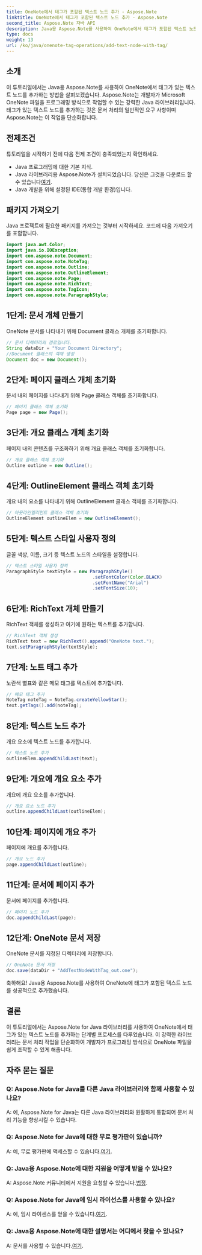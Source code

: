 ```yaml
---
title: OneNote에서 태그가 포함된 텍스트 노드 추가 - Aspose.Note
linktitle: OneNote에서 태그가 포함된 텍스트 노드 추가 - Aspose.Note
second_title: Aspose.Note 자바 API
description: Java용 Aspose.Note를 사용하여 OneNote에서 태그가 포함된 텍스트 노드를 추가하는 방법을 살펴보세요. 쉽고 효율적이며 개발자 친화적입니다. 지금 라이브러리를 다운로드하세요!
type: docs
weight: 13
url: /ko/java/onenote-tag-operations/add-text-node-with-tag/
---
```

## 소개
이 튜토리얼에서는 Java용 Aspose.Note를 사용하여 OneNote에서 태그가 있는 텍스트 노드를 추가하는 방법을 살펴보겠습니다. Aspose.Note는 개발자가 Microsoft OneNote 파일을 프로그래밍 방식으로 작업할 수 있는 강력한 Java 라이브러리입니다. 태그가 있는 텍스트 노드를 추가하는 것은 문서 처리의 일반적인 요구 사항이며 Aspose.Note는 이 작업을 단순화합니다.
## 전제조건
튜토리얼을 시작하기 전에 다음 전제 조건이 충족되었는지 확인하세요.
- Java 프로그래밍에 대한 기본 지식.
-  Java 라이브러리용 Aspose.Note가 설치되었습니다. 당신은 그것을 다운로드 할 수 있습니다[여기](https://releases.aspose.com/note/java/).
- Java 개발을 위해 설정된 IDE(통합 개발 환경)입니다.
## 패키지 가져오기
Java 프로젝트에 필요한 패키지를 가져오는 것부터 시작하세요. 코드에 다음 가져오기를 포함합니다.
```java
import java.awt.Color;
import java.io.IOException;
import com.aspose.note.Document;
import com.aspose.note.NoteTag;
import com.aspose.note.Outline;
import com.aspose.note.OutlineElement;
import com.aspose.note.Page;
import com.aspose.note.RichText;
import com.aspose.note.TagIcon;
import com.aspose.note.ParagraphStyle;
```
## 1단계: 문서 개체 만들기
OneNote 문서를 나타내기 위해 Document 클래스 개체를 초기화합니다.
```java
// 문서 디렉터리의 경로입니다.
String dataDir = "Your Document Directory";
//Document 클래스의 객체 생성
Document doc = new Document();
```
## 2단계: 페이지 클래스 개체 초기화
문서 내의 페이지를 나타내기 위해 Page 클래스 객체를 초기화합니다.
```java
// 페이지 클래스 객체 초기화
Page page = new Page();
```
## 3단계: 개요 클래스 개체 초기화
페이지 내의 콘텐츠를 구조화하기 위해 개요 클래스 객체를 초기화합니다.
```java
// 개요 클래스 객체 초기화
Outline outline = new Outline();
```
## 4단계: OutlineElement 클래스 객체 초기화
개요 내의 요소를 나타내기 위해 OutlineElement 클래스 객체를 초기화합니다.
```java
// 아웃라인엘리먼트 클래스 객체 초기화
OutlineElement outlineElem = new OutlineElement();
```
## 5단계: 텍스트 스타일 사용자 정의
글꼴 색상, 이름, 크기 등 텍스트 노드의 스타일을 설정합니다.
```java
// 텍스트 스타일 사용자 정의
ParagraphStyle textStyle = new ParagraphStyle()
                                .setFontColor(Color.BLACK)
                                .setFontName("Arial")
                                .setFontSize(10);
```
## 6단계: RichText 개체 만들기
RichText 객체를 생성하고 여기에 원하는 텍스트를 추가합니다.
```java
// RichText 객체 생성
RichText text = new RichText().append("OneNote text.");
text.setParagraphStyle(textStyle);
```
## 7단계: 노트 태그 추가
노란색 별표와 같은 메모 태그를 텍스트에 추가합니다.
```java
// 메모 태그 추가
NoteTag noteTag = NoteTag.createYellowStar();
text.getTags().add(noteTag);
```
## 8단계: 텍스트 노드 추가
개요 요소에 텍스트 노드를 추가합니다.
```java
// 텍스트 노드 추가
outlineElem.appendChildLast(text);
```
## 9단계: 개요에 개요 요소 추가
개요에 개요 요소를 추가합니다.
```java
// 개요 요소 노드 추가
outline.appendChildLast(outlineElem);
```
## 10단계: 페이지에 개요 추가
페이지에 개요를 추가합니다.
```java
// 개요 노드 추가
page.appendChildLast(outline);
```
## 11단계: 문서에 페이지 추가
문서에 페이지를 추가합니다.
```java
// 페이지 노드 추가
doc.appendChildLast(page);
```
## 12단계: OneNote 문서 저장
OneNote 문서를 지정된 디렉터리에 저장합니다.
```java
// OneNote 문서 저장
doc.save(dataDir + "AddTextNodeWithTag_out.one");
```
축하해요! Java용 Aspose.Note를 사용하여 OneNote에 태그가 포함된 텍스트 노드를 성공적으로 추가했습니다.
## 결론
이 튜토리얼에서는 Aspose.Note for Java 라이브러리를 사용하여 OneNote에서 태그가 있는 텍스트 노드를 추가하는 단계별 프로세스를 다루었습니다. 이 강력한 라이브러리는 문서 처리 작업을 단순화하여 개발자가 프로그래밍 방식으로 OneNote 파일을 쉽게 조작할 수 있게 해줍니다.
## 자주 묻는 질문
### Q: Aspose.Note for Java를 다른 Java 라이브러리와 함께 사용할 수 있나요?
A: 예, Aspose.Note for Java는 다른 Java 라이브러리와 원활하게 통합되어 문서 처리 기능을 향상시킬 수 있습니다.
### Q: Aspose.Note for Java에 대한 무료 평가판이 있습니까?
 A: 예, 무료 평가판에 액세스할 수 있습니다.[여기](https://releases.aspose.com/).
### Q: Java용 Aspose.Note에 대한 지원을 어떻게 받을 수 있나요?
A: Aspose.Note 커뮤니티에서 지원을 요청할 수 있습니다.[법정](https://forum.aspose.com/c/note/28).
### Q: Aspose.Note for Java에 임시 라이선스를 사용할 수 있나요?
 A: 예, 임시 라이센스를 얻을 수 있습니다.[여기](https://purchase.aspose.com/temporary-license/).
### Q: Java용 Aspose.Note에 대한 설명서는 어디에서 찾을 수 있나요?
 A: 문서를 사용할 수 있습니다.[여기](https://reference.aspose.com/note/java/).